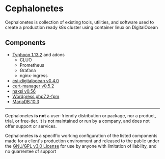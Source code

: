 # Cephalonetes

Cephalonetes is collection of existing tools, utilities, and software used to create a production ready k8s cluster using container linux on DigitalOcean

## Components

* [Typhoon 1.13.2](https://github.com/poseidon/typhoon/tree/v1.13.2) and adons
  * CLUO
  * Prometheus
  * Grafana
  * nginx-ingress
* [csi-digitalocean v0.4.0](https://github.com/digitalocean/csi-digitalocean/tree/v0.4.0)
* [cert-manager v0.5.2](https://github.com/jetstack/cert-manager/tree/v0.5.2)
* [naxsi v0.56](https://github.com/nbs-system/naxsi/tree/0.56)
* [Wordpress:php7.2-fpm](https://hub.docker.com/_/wordpress/)
* [MariaDB:10.3](https://hub.docker.com/_/mariadb/)

---

Cephalonetes **is not** a user-friendly distribution or package, nor a product, trial, or free-tier. It is not maintained or run by a company, and does not offer support or services.

Cephalonetes **is** a speciffic working configuration of the listed components made for a client's production environment and released to the public under the [GNU/GPL v3.0 License](LICENSE) for use by anyone with limitation of liability, and no guarrentee of support
